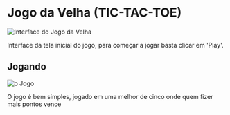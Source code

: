 <h1>Jogo da Velha (TIC-TAC-TOE)</h1>

![Interface do Jogo da Velha](https://user-images.githubusercontent.com/98194579/170899570-80ec1ce6-4f9f-410b-a971-d33d71c0a65f.png)

<p>Interface da tela inicial do jogo, para começar a jogar basta clicar em 'Play'.</p>

<h2>Jogando</h2>

![o Jogo](https://user-images.githubusercontent.com/98194579/170899647-3743e444-5ce8-4dce-ae8f-89fdab226691.png)

<p>O jogo é bem simples, jogado em uma melhor de cinco onde quem fizer mais pontos vence</p>  

